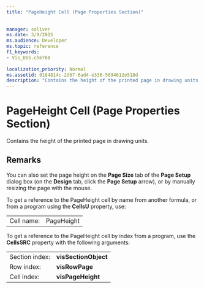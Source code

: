 ```yaml
---
title: "PageHeight Cell (Page Properties Section)"
 
 
manager: soliver
ms.date: 3/9/2015
ms.audience: Developer
ms.topic: reference
f1_keywords:
- Vis_DSS.chm760
 
localization_priority: Normal
ms.assetid: 0184814c-2d67-6ad4-e336-5694612e518d
description: "Contains the height of the printed page in drawing units."
---
```


# PageHeight Cell (Page Properties Section)

Contains the height of the printed page in drawing units.
  
## Remarks

You can also set the page height on the **Page Size** tab of the **Page Setup** dialog box (on the **Design** tab, click the **Page Setup** arrow), or by manually resizing the page with the mouse. 
  
To get a reference to the PageHeight cell by name from another formula, or from a program using the **CellsU** property, use: 
  
|||
|:-----|:-----|
|Cell name:  <br/> |PageHeight  <br/> |
   
To get a reference to the PageHeight cell by index from a program, use the **CellsSRC** property with the following arguments: 
  
|||
|:-----|:-----|
|Section index:  <br/> |**visSectionObject** <br/> |
|Row index:  <br/> |**visRowPage** <br/> |
|Cell index:  <br/> |**visPageHeight** <br/> |
   

